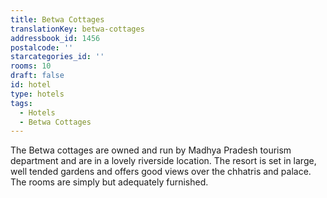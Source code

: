 ```yaml
---
title: Betwa Cottages
translationKey: betwa-cottages
addressbook_id: 1456
postalcode: ''
starcategories_id: ''
rooms: 10
draft: false
id: hotel
type: hotels
tags:
  - Hotels
  - Betwa Cottages
---
```

The Betwa cottages are owned and run by Madhya Pradesh tourism department and are in a lovely riverside location. The resort is set in large, well tended gardens and offers good views over the chhatris and palace. The rooms are simply but adequately furnished.